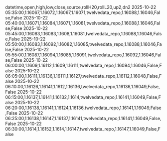 datetime,open,high,low,close,source,rollH20,rollL20,up2,dn2
2025-10-22 05:35:00,1.16067,1.16072,1.16067,1.16071,twelvedata_repo,1.16088,1.16046,False,False
2025-10-22 05:40:00,1.16071,1.16084,1.16071,1.16081,twelvedata_repo,1.16088,1.16046,False,False
2025-10-22 05:45:00,1.16083,1.16083,1.1608,1.16081,twelvedata_repo,1.16088,1.16046,False,False
2025-10-22 05:50:00,1.16083,1.16092,1.16082,1.16085,twelvedata_repo,1.16088,1.16046,False,False
2025-10-22 05:55:00,1.16087,1.16094,1.16085,1.16091,twelvedata_repo,1.16092,1.16046,False,False
2025-10-22 06:00:00,1.1609,1.16112,1.1609,1.16111,twelvedata_repo,1.16094,1.16046,False,False
2025-10-22 06:05:00,1.16111,1.16136,1.16111,1.16127,twelvedata_repo,1.16112,1.16048,False,False
2025-10-22 06:10:00,1.16126,1.16141,1.1612,1.16136,twelvedata_repo,1.16136,1.16049,False,False
2025-10-22 06:15:00,1.16137,1.16141,1.16132,1.1614,twelvedata_repo,1.16141,1.16049,False,False
2025-10-22 06:20:00,1.16138,1.16141,1.16124,1.16136,twelvedata_repo,1.16141,1.16049,False,False
2025-10-22 06:25:00,1.16138,1.16147,1.16137,1.16141,twelvedata_repo,1.16141,1.16049,False,False
2025-10-22 06:30:00,1.1614,1.16152,1.1614,1.16147,twelvedata_repo,1.16147,1.16049,False,False
